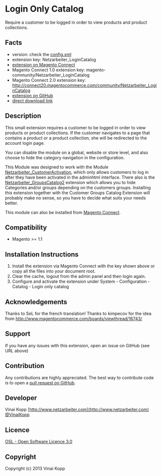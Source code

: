 Login Only Catalog
============================
Require a customer to be logged in order to view products and product collections.

Facts
-----
- version: check the [config.xml](https://github.com/Vinai/loginonlycatalog/blob/master/app/code/community/Netzarbeiter/LoginCatalog/etc/config.xml)
- extension key: Netzarbeiter_LoginCatalog
- [extension on Magento Connect](http://www.magentocommerce.com/magento-connect/login-only-catalog.html)
- Magento Connect 1.0 extension key: magento-community/Netzarbeiter_LoginCatalog
- Magento Connect 2.0 extension key: http://connect20.magentocommerce.com/community/Netzarbeiter_LoginCatalog
- [extension on GitHub](https://github.com/Vinai/loginonlycatalog)
- [direct download link](https://github.com/Vinai/loginonlycatalog/zipball/master)

Description
-----------
This small extension requires a customer to be logged in order to view products or product collections.
If the customer navigates to a page that contains a product or a product collection, she will be redirected to the
account login page.

You can disable the module on a global, website or store level, and also choose to hide the category navigation in the
configuration.

This Module was designed to work with the Module [Netzarbeiter_CustomerActivation][], which
only allows customers to log in after they have been activated in the adminhtml interface.
There also is the [Netzarbeiter_GroupsCatalog2][] extension which allows you to hide Categories
and/or groups depending on the customers groups. Installing this extension together with
the Customer Groups Catalog Extension will probably make no sense, so you have to decide
what suits your needs better.

This module can also be installed from [Magento Connect][mc].

[mc]: http://www.magentocommerce.com/magento-connect/login-only-catalog.html "The Login Only Catalog Extension on Magento Connect"
[Netzarbeiter_CustomerActivation]: http://www.magentocommerce.com/magento-connect/customer-activation.html "The CustomerActivation Extension on Magento Connect"
[Netzarbeiter_GroupsCatalog2]: https://github.com/Vinai/groupscatalog2 "GroupsCatalog 2"

Compatibility
-------------
- Magento >= 1.1

Installation Instructions
-------------------------
1. Install the extension via Magento Connect with the key shown above or copy all the files into your document root.
2. Clear the cache, logout from the admin panel and then login again.
3. Configure and activate the extension under System - Configuration - Catalog - Login only catalog

Acknowledgements
----------------
Thanks to SeL for the french translation!
Thanks to kimpecov for the idea from http://www.magentocommerce.com/boards/viewthread/16743/

Support
-------
If you have any issues with this extension, open an issue on GitHub (see URL above)

Contribution
------------
Any contributions are highly appreciated. The best way to contribute code is to open a
[pull request on GitHub](https://help.github.com/articles/using-pull-requests).

Developer
---------
Vinai Kopp
[http://www.netzarbeiter.com](http://www.netzarbeiter.com)
[@VinaiKopp](https://twitter.com/VinaiKopp)

Licence
-------
[OSL - Open Software Licence 3.0](http://opensource.org/licenses/osl-3.0.php)

Copyright
---------
Copyright (c) 2013 Vinai Kopp
